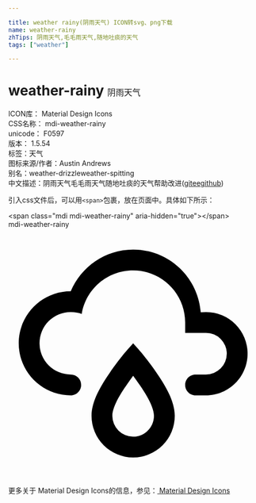 ```yaml
---

title: weather rainy(阴雨天气) ICON转svg、png下载
name: weather-rainy
zhTips: 阴雨天气,毛毛雨天气,随地吐痰的天气
tags: ["weather"]

---
```


# weather-rainy  <small style="font-size: 60%;font-weight: 100">阴雨天气</small>


<div class="detail-page">
<p>
<span>
ICON库：
<span class="badge-secondary badge">Material Design Icons</span> 
</span>
<br/>
<span>
CSS名称：
<span class="badge-secondary badge">mdi-weather-rainy</span> 
</span>
<br/>
<span>
unicode：
<span class="badge-secondary badge">F0597</span> 
<copy-btn content='F0597' btn-title=""></copy-btn>
<copy-btn :content='String.fromCodePoint(parseInt("F0597", 16))' btn-title="复制U"></copy-btn>
</span>
<br/>
<span>
版本：
<span class="badge-secondary badge">1.5.54</span> 
</span><br/><span>标签：<span class="badge-light badge"><router-link to="/tags/weather.html">天气</router-link></span></span>
<br/>
<span>图标来源/作者：<span class="badge-light badge">Austin Andrews</span></span> 
<br/>
<span>别名：<span class="badge-light badge">weather-drizzle</span><span class="badge-light badge">weather-spitting</span></span><br/><span class="zh-detail">中文描述：<span class="badge-primary badge">阴雨天气</span><span class="badge-primary badge">毛毛雨天气</span><span class="badge-primary badge">随地吐痰的天气</span><span class="help-link"><span>帮助改进</span>(<a href="https://gitee.com/liuwave/icon-helper/edit/master/json/material/weather-rainy.json" target="_blank" rel="noopener noreferrer">gitee</a><a href="https://github.com/liuwave/icon-helper/edit/master/json/material/weather-rainy.json" target="_blank" rel="noopener noreferrer">github</a></span>)</span><br/>
</p>
</div>
<div class="alert alert-dark">
  <i class="mdi mdi-weather-rainy mdi-48px"></i>
  <i class="mdi mdi-weather-rainy mdi-36px"></i>
  <i class="mdi mdi-weather-rainy mdi-24px"></i>
  <i class="mdi mdi-weather-rainy mdi-18px"></i>
</div>
<div>
  <p>引入css文件后，可以用<code>&lt;span&gt;</code>包裹，放在页面中。具体如下所示：    
  </p>
  <div class="alert alert-primary" style="font-size: 14px">
    &lt;span class="mdi mdi-weather-rainy" aria-hidden="true"&gt;&lt;/span&gt;
    <copy-btn content='<span class="mdi mdi-weather-rainy" aria-hidden="true"></span>'></copy-btn>
  </div>
  <div class="alert alert-secondary">
    <i class="mdi mdi-weather-rainy"
    style="font-size: 24px"
    aria-hidden="true"></i> mdi-weather-rainy
    <copy-btn content="mdi-weather-rainy" btn-title="复制图标名称"></copy-btn>
  </div>
</div>
<div id="svg" class="svg-wrap">
<svg xmlns="http://www.w3.org/2000/svg" viewBox="0 0 24 24"><path d="M6,14.03A1,1 0 0,1 7,15.03C7,15.58 6.55,16.03 6,16.03C3.24,16.03 1,13.79 1,11.03C1,8.27 3.24,6.03 6,6.03C7,3.68 9.3,2.03 12,2.03C15.43,2.03 18.24,4.69 18.5,8.06L19,8.03A4,4 0 0,1 23,12.03C23,14.23 21.21,16.03 19,16.03H18C17.45,16.03 17,15.58 17,15.03C17,14.47 17.45,14.03 18,14.03H19A2,2 0 0,0 21,12.03A2,2 0 0,0 19,10.03H17V9.03C17,6.27 14.76,4.03 12,4.03C9.5,4.03 7.45,5.84 7.06,8.21C6.73,8.09 6.37,8.03 6,8.03A3,3 0 0,0 3,11.03A3,3 0 0,0 6,14.03M12,14.15C12.18,14.39 12.37,14.66 12.56,14.94C13,15.56 14,17.03 14,18C14,19.11 13.1,20 12,20A2,2 0 0,1 10,18C10,17.03 11,15.56 11.44,14.94C11.63,14.66 11.82,14.4 12,14.15M12,11.03L11.5,11.59C11.5,11.59 10.65,12.55 9.79,13.81C8.93,15.06 8,16.56 8,18A4,4 0 0,0 12,22A4,4 0 0,0 16,18C16,16.56 15.07,15.06 14.21,13.81C13.35,12.55 12.5,11.59 12.5,11.59" /></svg>
</div>
<detail full-name='mdi-weather-rainy'></detail>
    
<div><p>更多关于 Material Design Icons的信息，参见：<a target="_blank" href="https://iconhelper.cn/material.html"> Material Design Icons</a>
</p></div>
